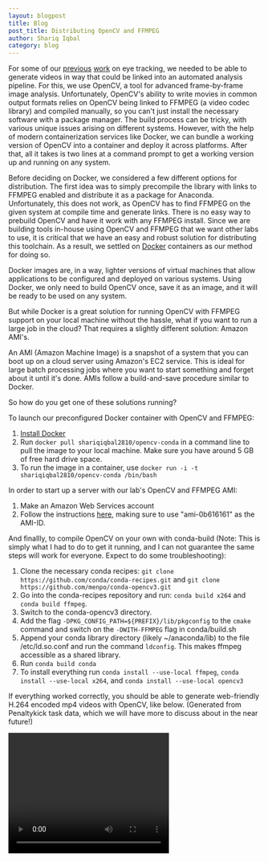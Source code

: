 ```yaml
---
layout: blogpost
title: Blog
post_title: Distributing OpenCV and FFMPEG
author: Shariq Iqbal
category: blog
---
```


For some of our [previous](https://pearsonlab.github.io/blog/2015/11/06/eye_tracking_tech.html) [work](https://pearsonlab.github.io/blog/2016/03/10/nasher_eye_tracking.html) on eye tracking, we needed to be able to generate videos in way that could be linked into an automated analysis pipeline. For this, we use OpenCV, a tool for advanced frame-by-frame image analysis. Unfortunately, OpenCV's ability to write movies in common output formats relies on OpenCV being linked to FFMPEG (a video codec library) and compiled manually, so you can't just install the necessary software with a package manager. The build process can be tricky, with various unique issues arising on different systems. However, with the help of modern containerization services like Docker, we can bundle a working version of OpenCV into a container and deploy it across platforms. After that, all it takes is two lines at a command prompt to get a working version up and running on any system.

Before deciding on Docker, we considered a few different options for distribution. The first idea was to simply precompile the library with links to FFMPEG enabled and distribute it as a package for Anaconda. Unfortunately, this does not work, as OpenCV has to find FFMPEG on the given system at compile time and generate links. There is no easy way to prebuild OpenCV and have it work with any FFMPEG install. Since we are building tools in-house using OpenCV and FFMPEG that we want other labs to use, it is critical that we have an easy and robust solution for distributing this toolchain. As a result, we settled on [Docker](https://www.docker.com) containers as our method for doing so.

Docker images are, in a way, lighter versions of virtual machines that allow applications to be configured and deployed on various systems. Using Docker, we only need to build OpenCV once, save it as an image, and it will be ready to be used on any system.

But while Docker is a great solution for running OpenCV with FFMPEG support on your local machine without the hassle, what if you want to run a large job in the cloud? That requires a slightly different solution: Amazon AMI's.

An AMI (Amazon Machine Image) is a snapshot of a system that you can boot up on a cloud server using Amazon's EC2 service. This is ideal for large batch processing jobs where you want to start something and forget about it until it's done. AMIs follow a build-and-save procedure similar to Docker.

So how do you get one of these solutions running?

To launch our preconfigured Docker container with OpenCV and FFMPEG:

1. [Install Docker](https://docs.docker.com/engine/installation/)
1. Run `docker pull shariqiqbal2810/opencv-conda` in a command line to pull the image to your local machine. Make sure you have around 5 GB of free hard drive space.
1. To run the image in a container, use `docker run -i -t shariqiqbal2810/opencv-conda /bin/bash`

In order to start up a server with our lab's OpenCV and FFMPEG AMI:

1. Make an Amazon Web Services account
1. Follow the instructions [here](http://docs.aws.amazon.com/AWSEC2/latest/UserGuide/EC2_GetStarted.html), making sure to use "ami-0b616161" as the AMI-ID.

And finallly, to compile OpenCV on your own with conda-build (Note: This is simply what I had to do to get it running, and I can not guarantee the same steps will work for everyone. Expect to do some troubleshooting):

1. Clone the necessary conda recipes: `git clone https://github.com/conda/conda-recipes.git` and `git clone https://github.com/menpo/conda-opencv3.git`
1. Go into the conda-recipes repository and run: `conda build x264` and `conda build ffmpeg`.
1. Switch to the conda-opencv3 directory.
1. Add the flag `-DPKG_CONFIG_PATH=${PREFIX}/lib/pkgconfig` to the `cmake` command and switch on the `-DWITH-FFMPEG` flag in conda/build.sh
1. Append your conda library directory (likely ~/anaconda/lib) to the file /etc/ld.so.conf and run the command `ldconfig`. This makes ffmpeg accessible as a shared library.
1. Run `conda build conda`
1. To install everything run `conda install --use-local ffmpeg`, `conda install --use-local x264`, and `conda install --use-local opencv3`

If everything worked correctly, you should be able to generate web-friendly H.264 encoded mp4 videos with OpenCV, like below. (Generated from Penaltykick task data, which we will have more to discuss about in the near future!)

<video width="320" height="240" controls>
  <source src="http://people.duke.edu/~sni/penaltykick_videos/sess1trial1.mp4" type="video/mp4">
Your browser does not support the video tag.
</video>
